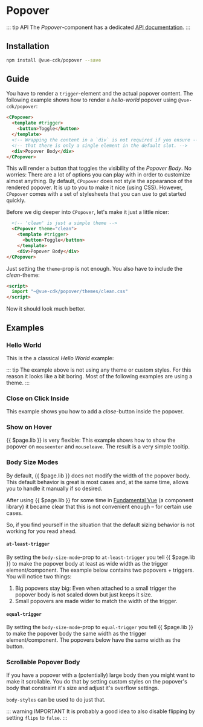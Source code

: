 # Popover

::: tip API
The *Popover*-component has a dedicated [API documentation](./../../api/popover).
:::

## Installation
``` sh
npm install @vue-cdk/popover --save
```

## Guide
You have to render a `trigger`-element and the actual popover content. The following example shows how to render a *hello-world* popover using `@vue-cdk/popover`:

```html
<CPopover>
  <template #trigger>
    <button>Toggle</button>
  </template>
  <!-- Wrapping the content in a `div` is not required if you ensure -->
  <!-- that there is only a single element in the default slot. -->
  <div>Popover Body</div>
</CPopover>
```

This will render a button that toggles the visibility of the *Popover Body*. No worries: There are a lot of options you can play with in order to customize almost anything. By default, `CPopover` does not style the appearance of the rendered popover. It is up to you to make it nice (using CSS). However, `CPopover` comes with a set of stylesheets that you can use to get started quickly.

Before we dig deeper into `CPopover`, let's make it just a little nicer:

```html
  <!-- 'clean' is just a simple theme -->
  <CPopover theme="clean">
    <template #trigger>
      <button>Toggle</button>
    </template>
    <div>Popover Body</div>
</CPopover>
```

Just setting the `theme`-prop is not enough. You also have to include the *clean*-theme:

```html
<script>
  import "~@vue-cdk/popover/themes/clean.css"
</script>
```

Now it should look much better.

## Examples

### Hello World

This is the a classical *Hello World* example:

<Demo for="popover/hello-world" />

::: tip
The example above is not using any theme or custom styles. For this reason it looks like a bit boring. Most of the following examples are using a theme.
:::

### Close on Click Inside

This example shows you how to add a *close*-button inside the popover.

<Demo for="popover/click-inside" />

### Show on Hover

{{ $page.lib }} is very flexible: This example shows how to show the popover on `mouseenter` and `mouseleave`. The result is a very simple tooltip.

<Demo for="popover/custom-trigger" />

### Body Size Modes <Badge text="New"/>

By default, {{ $page.lib }} does not modify the width of the popover body. This default behavior is great is most cases and, at the same time, allows you to handle it manually if so desired.

After using {{ $page.lib }} for some time in [Fundamental Vue](https://github.com/SAP/fundamental-vue) (a component library) it became clear that this is not convenient enough – for certain use cases.

So, if you find yourself in the situation that the default sizing behavior is not working for you read ahead.

#### `at-least-trigger`

By setting the `body-size-mode`-prop to `at-least-trigger` you tell {{ $page.lib }} to make the popover body at least as wide width as the trigger element/component. The example below contains two popovers + triggers. You will notice two things:

1. Big popovers stay big: Even when attached to a small trigger the popover body is not scaled down but just keeps it size.
2. Small popovers are made wider to match the width of the trigger.

<Demo for="popover/body-size-mode-at-least-trigger" />

#### `equal-trigger`

By setting the `body-size-mode`-prop to `equal-trigger` you tell {{ $page.lib }} to make the popover body the same width as the trigger element/component. The popovers below have the same width as the button.

<Demo for="popover/body-size-mode-at-equal-trigger" />

### Scrollable Popover Body

If you have a popover with a (potentially) large body then you might want to make it scrollable. You do that by setting custom styles on the popover's body that constraint it's size and adjust it's overflow settings.

`body-styles` can be used to do just that.

::: warning IMPORTANT
It is probably a good idea to also disable flipping by setting `flips` to `false`.
:::

<Demo for="popover/scrollable-body" />
